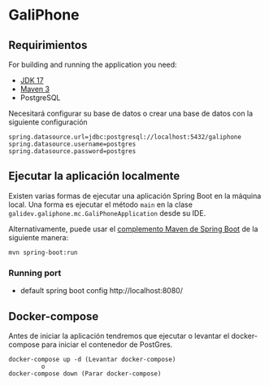 # GaliPhone

## Requirimientos

For building and running the application you need:

- [JDK 17](https://www.oracle.com/co/java/technologies/javase/jdk11-archive-downloads.html)
- [Maven 3](https://maven.apache.org)
- PostgreSQL

Necesitará configurar su base de datos o crear una base de datos con la siguiente configuración
```
spring.datasource.url=jdbc:postgresql://localhost:5432/galiphone
spring.datasource.username=postgres
spring.datasource.password=postgres
```
## Ejecutar la aplicación localmente

Existen varias formas de ejecutar una aplicación Spring Boot en la máquina local. Una forma es ejecutar el método `main` en la clase `galidev.galiphone.mc.GaliPhoneApplication` desde su IDE.

Alternativamente, puede usar el [complemento Maven de Spring Boot](https://docs.spring.io/spring-boot/docs/current/reference/html/build-tool-plugins-maven-plugin.html) de la siguiente manera:

```shell
mvn spring-boot:run
```
### Running port
- default spring boot config
  http://localhost:8080/

## Docker-compose
Antes de iniciar la aplicación tendremos que ejecutar o levantar el docker-compose para iniciar el contenedor de PostGres.
```shell
docker-compose up -d (Levantar docker-compose)
         o
docker-compose down (Parar docker-compose)
